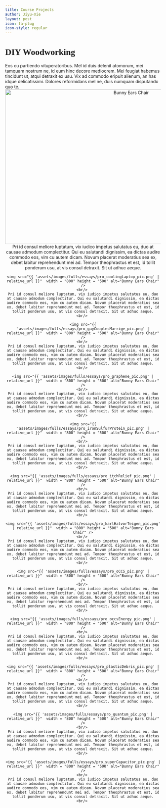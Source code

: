 ```yaml
---
title: Course Projects
author: Jiyu-Xie
layout: post
icon: fa-plug
icon-style: regular
---
```

<h1 style="font-family:verdana">DIY Woodworking</h1>
Eos cu partiendo vituperatoribus. Mel id duis delenit atomorum, mei tamquam nostrum ne, id eum hinc decore mediocrem. Mei feugiat habemus tincidunt ut, atqui detraxit ex usu. Vix ad commodo eripuit alienum, an has idque delicatissimi. Dolores reformidans mel ne, duis numquam disputando quo te.
<br/> 

<div align="center">
	<img src="{{ 'assets/images/fulls/essays/pro_clean_pic.png' | relative_url }}"  width = "800" height = "500" alt="Bunny Ears Chair" />
	<br/> 
	Pri id consul meliore luptatum, vix iudico impetus salutatus eu, duo at causae admodum complectitur. Qui eu salutandi dignissim, ea dictas audire commodo eos, vim cu autem dicam. Novum placerat moderatius sea ex, debet labitur reprehendunt mei ad. Tempor theophrastus et est, id tollit ponderum usu, at vis consul detraxit. Sit ut adhuc aeque.
	<br/> 
	
	<img src="{{ 'assets/images/fulls/essays/pro_coolingLaptop_pic.png' | relative_url }}"  width = "800" height = "500" alt="Bunny Ears Chair" />
	<br/> 
	Pri id consul meliore luptatum, vix iudico impetus salutatus eu, duo at causae admodum complectitur. Qui eu salutandi dignissim, ea dictas audire commodo eos, vim cu autem dicam. Novum placerat moderatius sea ex, debet labitur reprehendunt mei ad. Tempor theophrastus et est, id tollit ponderum usu, at vis consul detraxit. Sit ut adhuc aeque.
	<br/> 
	
	<img src="{{ 'assets/images/fulls/essays/pro_gayCouplesMarrige_pic.png' | relative_url }}"  width = "800" height = "500" alt="Bunny Ears Chair" />
	<br/> 
	Pri id consul meliore luptatum, vix iudico impetus salutatus eu, duo at causae admodum complectitur. Qui eu salutandi dignissim, ea dictas audire commodo eos, vim cu autem dicam. Novum placerat moderatius sea ex, debet labitur reprehendunt mei ad. Tempor theophrastus et est, id tollit ponderum usu, at vis consul detraxit. Sit ut adhuc aeque.
	<br/> 
	
	<img src="{{ 'assets/images/fulls/essays/pro_graphene_pic.png' | relative_url }}"  width = "800" height = "500" alt="Bunny Ears Chair" />
	<br/> 
	Pri id consul meliore luptatum, vix iudico impetus salutatus eu, duo at causae admodum complectitur. Qui eu salutandi dignissim, ea dictas audire commodo eos, vim cu autem dicam. Novum placerat moderatius sea ex, debet labitur reprehendunt mei ad. Tempor theophrastus et est, id tollit ponderum usu, at vis consul detraxit. Sit ut adhuc aeque.
	<br/> 
	
	<img src="{{ 'assets/images/fulls/essays/pro_ironSulfurProtein_pic.png' | relative_url }}"  width = "800" height = "500" alt="Bunny Ears Chair" />
	<br/> 
	Pri id consul meliore luptatum, vix iudico impetus salutatus eu, duo at causae admodum complectitur. Qui eu salutandi dignissim, ea dictas audire commodo eos, vim cu autem dicam. Novum placerat moderatius sea ex, debet labitur reprehendunt mei ad. Tempor theophrastus et est, id tollit ponderum usu, at vis consul detraxit. Sit ut adhuc aeque.
	<br/> 
	
	<img src="{{ 'assets/images/fulls/essays/pro_itchRelief_pic.png' | relative_url }}"  width = "800" height = "500" alt="Bunny Ears Chair" />
	<br/> 
	Pri id consul meliore luptatum, vix iudico impetus salutatus eu, duo at causae admodum complectitur. Qui eu salutandi dignissim, ea dictas audire commodo eos, vim cu autem dicam. Novum placerat moderatius sea ex, debet labitur reprehendunt mei ad. Tempor theophrastus et est, id tollit ponderum usu, at vis consul detraxit. Sit ut adhuc aeque.
	<br/> 
	
	<img src="{{ 'assets/images/fulls/essays/pro_karlHalvorTeigen_pic.png' | relative_url }}"  width = "800" height = "500" alt="Bunny Ears Chair" />
	<br/> 
	Pri id consul meliore luptatum, vix iudico impetus salutatus eu, duo at causae admodum complectitur. Qui eu salutandi dignissim, ea dictas audire commodo eos, vim cu autem dicam. Novum placerat moderatius sea ex, debet labitur reprehendunt mei ad. Tempor theophrastus et est, id tollit ponderum usu, at vis consul detraxit. Sit ut adhuc aeque.
	<br/> 
	
	<img src="{{ 'assets/images/fulls/essays/pro_oCCS_pic.png' | relative_url }}"  width = "800" height = "500" alt="Bunny Ears Chair" />
	<br/> 
	Pri id consul meliore luptatum, vix iudico impetus salutatus eu, duo at causae admodum complectitur. Qui eu salutandi dignissim, ea dictas audire commodo eos, vim cu autem dicam. Novum placerat moderatius sea ex, debet labitur reprehendunt mei ad. Tempor theophrastus et est, id tollit ponderum usu, at vis consul detraxit. Sit ut adhuc aeque.
	<br/> 
	
	<img src="{{ 'assets/images/fulls/essays/pro_occsEnergy_pic.png' | relative_url }}"  width = "800" height = "500" alt="Bunny Ears Chair" />
	<br/> 
	Pri id consul meliore luptatum, vix iudico impetus salutatus eu, duo at causae admodum complectitur. Qui eu salutandi dignissim, ea dictas audire commodo eos, vim cu autem dicam. Novum placerat moderatius sea ex, debet labitur reprehendunt mei ad. Tempor theophrastus et est, id tollit ponderum usu, at vis consul detraxit. Sit ut adhuc aeque.
	<br/> 
	
	<img src="{{ 'assets/images/fulls/essays/pro_plasticDebris_pic.png' | relative_url }}"  width = "800" height = "500" alt="Bunny Ears Chair" />
	<br/> 
	Pri id consul meliore luptatum, vix iudico impetus salutatus eu, duo at causae admodum complectitur. Qui eu salutandi dignissim, ea dictas audire commodo eos, vim cu autem dicam. Novum placerat moderatius sea ex, debet labitur reprehendunt mei ad. Tempor theophrastus et est, id tollit ponderum usu, at vis consul detraxit. Sit ut adhuc aeque.
	<br/> 
	
	<img src="{{ 'assets/images/fulls/essays/pro_quantum_pic.png' | relative_url }}"  width = "800" height = "500" alt="Bunny Ears Chair" />
	<br/> 
	Pri id consul meliore luptatum, vix iudico impetus salutatus eu, duo at causae admodum complectitur. Qui eu salutandi dignissim, ea dictas audire commodo eos, vim cu autem dicam. Novum placerat moderatius sea ex, debet labitur reprehendunt mei ad. Tempor theophrastus et est, id tollit ponderum usu, at vis consul detraxit. Sit ut adhuc aeque.
	<br/> 
	
	<img src="{{ 'assets/images/fulls/essays/pro_superCapacitor_pic.png' | relative_url }}"  width = "800" height = "500" alt="Bunny Ears Chair" />
	<br/> 
	Pri id consul meliore luptatum, vix iudico impetus salutatus eu, duo at causae admodum complectitur. Qui eu salutandi dignissim, ea dictas audire commodo eos, vim cu autem dicam. Novum placerat moderatius sea ex, debet labitur reprehendunt mei ad. Tempor theophrastus et est, id tollit ponderum usu, at vis consul detraxit. Sit ut adhuc aeque.
	<br/> 
	
</div>